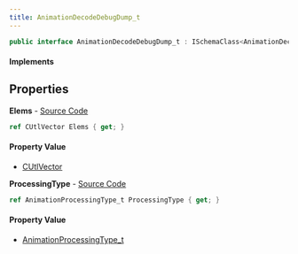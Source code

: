 ```yaml
---
title: AnimationDecodeDebugDump_t
---
```


```csharp
public interface AnimationDecodeDebugDump_t : ISchemaClass<AnimationDecodeDebugDump_t>, ISchemaField, ISchemaClass, INativeHandle
```

#### Implements

## Properties

**Elems** - [Source Code](https://github.com/swiftly-solution/swiftlys2/blob/main/managed/src/SwiftlyS2.Generated/Schemas/Interfaces/AnimationDecodeDebugDump_t.cs#L19)

```csharp
ref CUtlVector Elems { get; }
```

#### Property Value

- [CUtlVector](/docs/api/shared/natives/cutlvector)

**ProcessingType** - [Source Code](https://github.com/swiftly-solution/swiftlys2/blob/main/managed/src/SwiftlyS2.Generated/Schemas/Interfaces/AnimationDecodeDebugDump_t.cs#L16)

```csharp
ref AnimationProcessingType_t ProcessingType { get; }
```

#### Property Value

- [AnimationProcessingType_t](/docs/api/shared/schemadefinitions/animationprocessingtype_t)

